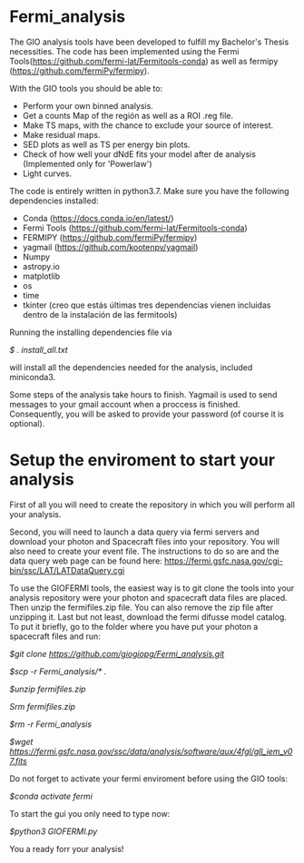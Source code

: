 # Fermi_analysis

The GIO analysis tools have been developed to fulfill my Bachelor's Thesis necessities.
The code has been implemented using the Fermi Tools(https://github.com/fermi-lat/Fermitools-conda) as well as fermipy (https://github.com/fermiPy/fermipy).


With the GIO tools you should be able to:

- Perform your own binned analysis.
- Get a counts Map of the región as well as a ROI .reg file.
- Make TS maps, with the chance to exclude your source of interest.
- Make residual maps.
- SED plots as well as TS per energy bin plots.
- Check of how well your dNdE fits your model after de analysis (Implemented only for 'Powerlaw')
- Light curves.

The code is entirely written in python3.7. Make sure you have the following dependencies installed:

- Conda (https://docs.conda.io/en/latest/)
- Fermi Tools (https://github.com/fermi-lat/Fermitools-conda)
- FERMIPY (https://github.com/fermiPy/fermipy)
- yagmail (https://github.com/kootenpv/yagmail)
- Numpy
- astropy.io
- matplotlib
- os
- time
- tkinter
(creo que estás últimas tres dependencias vienen incluidas dentro de la instalación de las fermitools)

Running the installing dependencies file via

_$ . install_all.txt_

will install all the dependencies needed for the analysis, included miniconda3.

Some steps of the analysis take hours to finish. Yagmail is used to send messages to your gmail account when a proccess is finished. Consequently, you will be asked to provide your password (of course it is optional).

# Setup the enviroment to start your analysis

First of all you will need to create the repository in which you will perform all your analysis.

Second, you will need to launch a data query via fermi servers and download your photon and Spacecraft files into your repository. You will also need to create your event file. The instructions to do so are and the data query web page can be found here: https://fermi.gsfc.nasa.gov/cgi-bin/ssc/LAT/LATDataQuery.cgi

To use the GIOFERMI tools, the easiest way is to git clone the tools into your analysis repository were your photon and spacecraft data files are placed. Then unzip the fermifiles.zip file. You can also remove the zip file after unzipping it. Last but not least, download the fermi difusse model catalog. To put it briefly, go to the folder where you have put your photon a spacecraft files and run:

_$git clone https://github.com/giogiopg/Fermi_analysis.git_

_$scp -r Fermi_analysis/* ._

_$unzip fermifiles.zip_

_Srm fermifiles.zip_

_$rm -r Fermi_analysis_

_$wget https://fermi.gsfc.nasa.gov/ssc/data/analysis/software/aux/4fgl/gll_iem_v07.fits_
 
Do not forget to activate your fermi enviroment before using the GIO tools:

_$conda activate fermi_

To start the gui you only need to type now:

_$python3 GIOFERMI.py_

You a ready forr your analysis!
